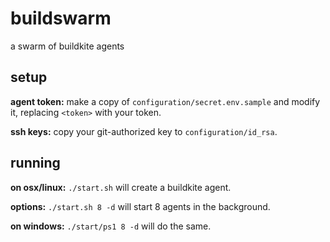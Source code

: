 # buildswarm
a swarm of buildkite agents

## setup
**agent token:** make a copy of `configuration/secret.env.sample` and
modify it, replacing `<token>` with your token.

**ssh keys:** copy your git-authorized key to `configuration/id_rsa`.


## running
**on osx/linux:** `./start.sh` will create a buildkite agent.

**options:** `./start.sh 8 -d` will start 8 agents in the background.

**on windows:** `./start/ps1 8 -d` will do the same.
